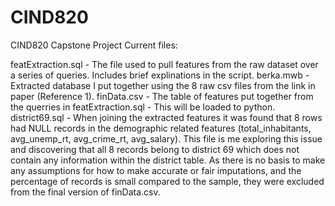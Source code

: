 # CIND820
CIND820 Capstone Project 
Current files: 

featExtraction.sql  - The file used to pull features from the raw dataset over a series of queries. Includes brief explinations in the script.
berka.mwb   -   Extracted database I put together using the 8 raw csv files from the link in paper (Reference 1).
finData.csv   -   The table of features put together from the querries in featExtraction.sql - This will be loaded to python. 
district69.sql    -   When joining the extracted features it was found that 8 rows had NULL records in the demographic related features (total_inhabitants,
                      avg_unemp_rt, avg_crime_rt, avg_salary). This file is me exploring this issue and discovering that all 8 records belong to district 69 
                      which does not contain any information within the district table. As there is no basis to make any assumptions for how to make accurate 
                      or fair imputations, and the percentage of records is small compared to the sample, they were excluded from the final version of 
                      finData.csv.
                    
